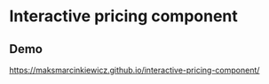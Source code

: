 # Interactive pricing component

## Demo
https://maksmarcinkiewicz.github.io/interactive-pricing-component/
